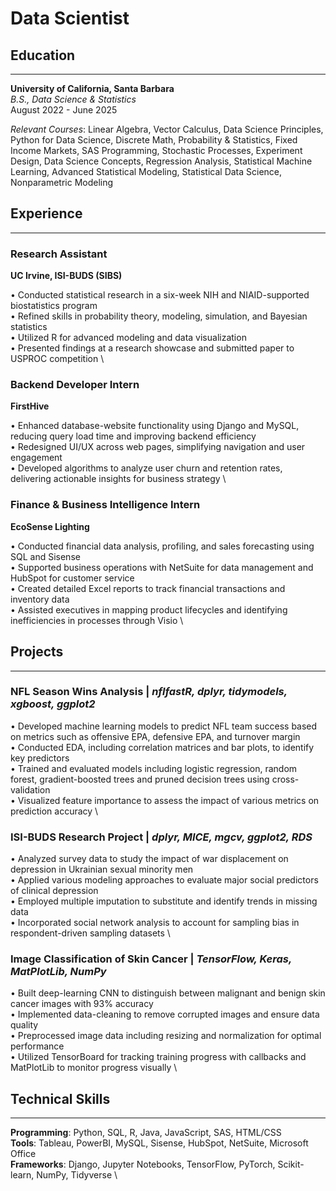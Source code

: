# Data Scientist

## Education
---
**University of California, Santa Barbara** \
*B.S., Data Science & Statistics* \
August 2022 - June 2025

*Relevant Courses*: Linear Algebra, Vector Calculus, Data Science Principles, Python for Data Science, Discrete
Math, Probability & Statistics, Fixed Income Markets, SAS Programming, Stochastic Processes, Experiment
Design, Data Science Concepts, Regression Analysis, Statistical Machine Learning, Advanced Statistical Modeling,
Statistical Data Science, Nonparametric Modeling

## Experience
---
### Research Assistant 
**UC Irvine, ISI-BUDS (SIBS)**

• Conducted statistical research in a six-week NIH and NIAID-supported biostatistics program \
• Refined skills in probability theory, modeling, simulation, and Bayesian statistics \
• Utilized R for advanced modeling and data visualization \
• Presented findings at a research showcase and submitted paper to USPROC competition \

### Backend Developer Intern 
**FirstHive**

• Enhanced database-website functionality using Django and MySQL, reducing query load time and improving
backend efficiency \
• Redesigned UI/UX across web pages, simplifying navigation and user engagement \
• Developed algorithms to analyze user churn and retention rates, delivering actionable insights for business strategy \

### Finance & Business Intelligence Intern
**EcoSense Lighting**

• Conducted financial data analysis, profiling, and sales forecasting using SQL and Sisense \
• Supported business operations with NetSuite for data management and HubSpot for customer service  \
• Created detailed Excel reports to track financial transactions and inventory data \
• Assisted executives in mapping product lifecycles and identifying inefficiencies in processes through Visio \

## Projects
---
### NFL Season Wins Analysis | *nflfastR, dplyr, tidymodels, xgboost, ggplot2*

• Developed machine learning models to predict NFL team success based on metrics such as offensive EPA, defensive
EPA, and turnover margin \
• Conducted EDA, including correlation matrices and bar plots, to identify key predictors \
• Trained and evaluated models including logistic regression, random forest, gradient-boosted trees and pruned
decision trees using cross-validation \
• Visualized feature importance to assess the impact of various metrics on prediction accuracy \

### ISI-BUDS Research Project | *dplyr, MICE, mgcv, ggplot2, RDS*

• Analyzed survey data to study the impact of war displacement on depression in Ukrainian sexual minority men \
• Applied various modeling approaches to evaluate major social predictors of clinical depression \
• Employed multiple imputation to substitute and identify trends in missing data \
• Incorporated social network analysis to account for sampling bias in respondent-driven sampling datasets \

### Image Classification of Skin Cancer | *TensorFlow, Keras, MatPlotLib, NumPy*

• Built deep-learning CNN to distinguish between malignant and benign skin cancer images with 93% accuracy \
• Implemented data-cleaning to remove corrupted images and ensure data quality \
• Preprocessed image data including resizing and normalization for optimal performance \
• Utilized TensorBoard for tracking training progress with callbacks and MatPlotLib to monitor progress visually \

## Technical Skills
---
**Programming**: Python, SQL, R, Java, JavaScript, SAS, HTML/CSS \
**Tools**: Tableau, PowerBI, MySQL, Sisense, HubSpot, NetSuite, Microsoft Office \
**Frameworks**: Django, Jupyter Notebooks, TensorFlow, PyTorch, Scikit-learn, NumPy, Tidyverse \
